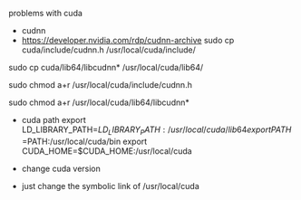 problems with cuda

- cudnn
- https://developer.nvidia.com/rdp/cudnn-archive
sudo cp cuda/include/cudnn.h /usr/local/cuda/include/
 
sudo cp cuda/lib64/libcudnn* /usr/local/cuda/lib64/
 
sudo chmod a+r /usr/local/cuda/include/cudnn.h
 
sudo chmod a+r /usr/local/cuda/lib64/libcudnn*

- cuda path
export LD_LIBRARY_PATH=$LD_LIBRARY_PATH:/usr/local/cuda/lib64
export PATH=$PATH:/usr/local/cuda/bin
export CUDA_HOME=$CUDA_HOME:/usr/local/cuda

- change cuda version
- just change the symbolic link of /usr/local/cuda
